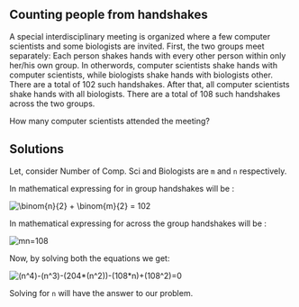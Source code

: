 ## Counting people from handshakes
A special interdisciplinary meeting is organized where a few computer scientists and some biologists are invited. First, the two groups meet separately: Each person shakes hands with every other
person within only her/his own group. In otherwords, computer scientists shake hands with computer scientists, while biologists shake hands with biologists other. There are a total of 102 such
handshakes. After that, all computer scientists shake hands with all biologists. There are a total of 108 such handshakes across the two groups.

How many computer scientists attended the meeting?

## Solutions

Let, consider Number of Comp. Sci and Biologists are `m` and `n` respectively.

In mathematical expressing for in group handshakes will be :

<img src="https://latex.codecogs.com/gif.latex?\binom{n}{2}&space;&plus;&space;\binom{m}{2}&space;=&space;102" title="\binom{n}{2} + \binom{m}{2} = 102" />

In mathematical expressing for across the group handshakes will be :

<img src="https://latex.codecogs.com/gif.latex?mn=108" title="mn=108" />

Now, by solving both the equations we get:

<img src="https://latex.codecogs.com/gif.latex?(n^4)-(n^3)-(204*(n^2))-(108*n)&plus;(108^2)=0" title="(n^4)-(n^3)-(204*(n^2))-(108*n)+(108^2)=0" />

Solving for `n` will have the answer to our problem. 


